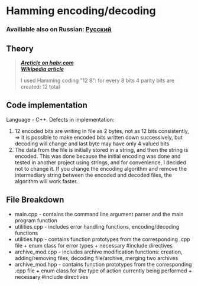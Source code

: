 # Hamming encoding/decoding

### Availiable also on Russian: [Русский](README_ru.md)

## Theory
> ***[Arcticle on habr.com](https://habr.com/ru/articles/140611/)***  
> ***[Wikipedia article](https://en.wikipedia.org/wiki/Hamming_code)***
>
> I used Hamming coding "12 8": for every 8 bits 4 parity bits are created: 12 total

## Code implementation
Language - C++.
Defects in implementation:
1. 12 encoded bits are writing in file as 2 bytes, not as 12 bits consistently, => it is possible to make encoded bits written down successively, but decoding will change and last byte may have only 4 valued bits
2. The data from the file is initially stored in a string, and then the string is encoded. This was done because the initial encoding was done and tested in another project using strings, and for convenience, I decided not to change it.
   If you change the encoding algorithm and remove the intermediary string between the encoded and decoded files, the algorithm will work faster.

## File Breakdown
- main.cpp - contains the command line argument parser and the main program function
- utilities.cpp - includes error handling functions, encoding/decoding functions
- utilities.hpp - contains function prototypes from the corresponding .cpp file + enum class for error types + necessary #include directives
- archive_mod.cpp - includes archive modification functions: creation, adding/removing files, decoding file/archive, merging two archives
- archive_mod.hpp - contains function prototypes from the corresponding .cpp file + enum class for the type of action currently being performed + necessary #include directives

